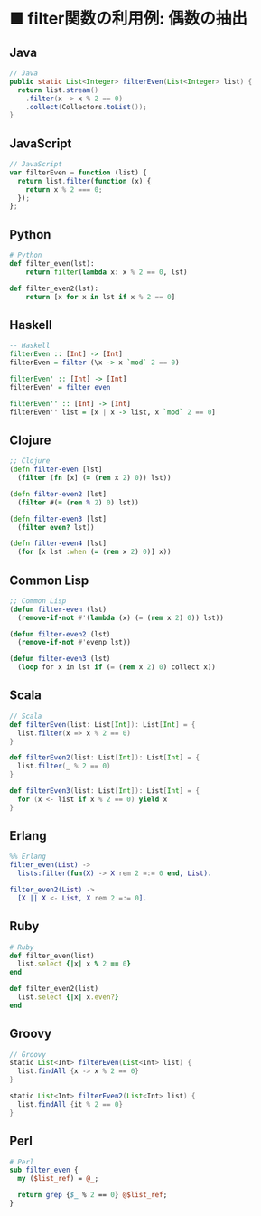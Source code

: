■ filter関数の利用例: 偶数の抽出
==============================
## Java
```java
// Java
public static List<Integer> filterEven(List<Integer> list) {
  return list.stream()
    .filter(x -> x % 2 == 0)
    .collect(Collectors.toList());
}
```


## JavaScript
```javascript
// JavaScript
var filterEven = function (list) {
  return list.filter(function (x) {
    return x % 2 === 0;
  });
};
```


## Python
```python
# Python
def filter_even(lst):
    return filter(lambda x: x % 2 == 0, lst)

def filter_even2(lst):
    return [x for x in lst if x % 2 == 0]
```


## Haskell
```haskell
-- Haskell
filterEven :: [Int] -> [Int]
filterEven = filter (\x -> x `mod` 2 == 0)

filterEven' :: [Int] -> [Int]
filterEven' = filter even

filterEven'' :: [Int] -> [Int]
filterEven'' list = [x | x -> list, x `mod` 2 == 0]
```


## Clojure
```clojure
;; Clojure
(defn filter-even [lst]
  (filter (fn [x] (= (rem x 2) 0)) lst))

(defn filter-even2 [lst]
  (filter #(= (rem % 2) 0) lst))

(defn filter-even3 [lst]
  (filter even? lst))

(defn filter-even4 [lst]
  (for [x lst :when (= (rem x 2) 0)] x))
```


## Common Lisp
```lisp
;; Common Lisp
(defun filter-even (lst)
  (remove-if-not #'(lambda (x) (= (rem x 2) 0)) lst))

(defun filter-even2 (lst)
  (remove-if-not #'evenp lst))

(defun filter-even3 (lst)
  (loop for x in lst if (= (rem x 2) 0) collect x))
```


## Scala
```scala
// Scala
def filterEven(list: List[Int]): List[Int] = {
  list.filter(x => x % 2 == 0)
}

def filterEven2(list: List[Int]): List[Int] = {
  list.filter(_ % 2 == 0)
}

def filterEven3(list: List[Int]): List[Int] = {
  for (x <- list if x % 2 == 0) yield x
}
```


## Erlang
```erlang
%% Erlang
filter_even(List) ->
  lists:filter(fun(X) -> X rem 2 =:= 0 end, List).

filter_even2(List) ->
  [X || X <- List, X rem 2 =:= 0].
```


## Ruby
```ruby
# Ruby
def filter_even(list)
  list.select {|x| x % 2 == 0}
end

def filter_even2(list)
  list.select {|x| x.even?}
end
```


## Groovy
```groovy
// Groovy
static List<Int> filterEven(List<Int> list) {
  list.findAll {x -> x % 2 == 0}
}

static List<Int> filterEven2(List<Int> list) {
  list.findAll {it % 2 == 0}
}
```


## Perl
```perl
# Perl
sub filter_even {
  my ($list_ref) = @_;

  return grep {$_ % 2 == 0} @$list_ref;
}
```
